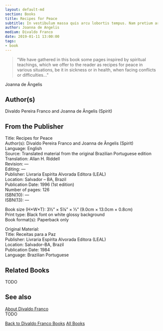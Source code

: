 ```yaml
---
layout: default-md
section: Books
title: Recipes for Peace
subtitle: In vestibulum massa quis arcu lobortis tempus. Nam pretium arcu in odio vulputate luctus.
author: Joanna de Angelis
medium: Divaldo Franco
date: 2019-01-11 13:00:00
tags: 
- book
---
```


> "We have gathered in this book some pages inspired by spiritual teachings, which we offer to the reader as recipes for peace in various situations, be it in sickness or in health, when facing conflicts or difficulties…"

Joanna de Ângelis

## Author(s)
Divaldo Pereira Franco and Joanna de Ângelis (Spirit)

## From the Publisher
Title: 	Recipes for Peace  
Author(s): 	Divaldo Pereira Franco and Joanna de Ângelis (Spirit)  
Language: 	English  
Source: 	Translated material from the original Brazilian Portuguese edition  
Translation: 	Allan H. Riddell  
Revision: 	—  
Editing: 	—  
Publisher: 	Livraria Espírita Alvorada Editora (LEAL)  
Location: 	Salvador – BA, Brazil  
Publication Date: 	1996 (1st edition)  
Number of pages: 	126  
ISBN(10): 	—  
ISBN(13): 	—  
	  
	  
Book size (H×W×T): 	3½” × 5⅛” × ⅓” (9.0cm × 13.0cm × 0.8cm)  
Print type: 	Black font on white glossy background  
Book format(s): 	Paperback only  
  
   
Original Material:  
Title: 	Receitas para a Paz  
Publisher: 	Livraria Espírita Alvorada Editora (LEAL)  
Location: 	Salvador–BA, Brazil  
Publication Date: 	1984  
Language: 	Brazilian Portuguese  

## Related Books
TODO

## See also
[About Divaldo Franco](/profile/divaldo-franco)  
TODO


<a href="/books/divaldo-franco" class="button">Back to Divaldo Franco Books</a>
<a href="/books" class="button">All Books</a>

